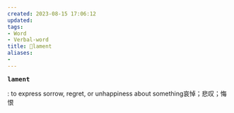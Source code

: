 ```yaml
---
created: 2023-08-15 17:06:12
updated: 
tags: 
- Word
- Verbal-word
title: 🚩lament
aliases:
- 
---
```


<pre><strong>lament</strong></pre>
: to express sorrow, regret, or unhappiness about something哀悼；悲叹；悔恨